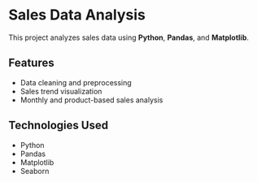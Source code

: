 # Sales Data Analysis 

This project analyzes sales data using **Python**, **Pandas**, and **Matplotlib**.

## Features
- Data cleaning and preprocessing
- Sales trend visualization
- Monthly and product-based sales analysis

## Technologies Used
- Python
- Pandas
- Matplotlib
- Seaborn

